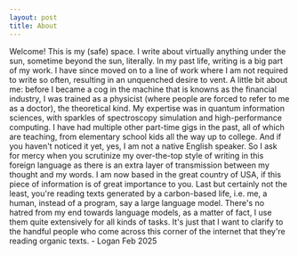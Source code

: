 ```yaml
---
layout: post
title: About
---
```

Welcome! This is my (safe) space. I write about virtually anything under the sun, sometime beyond the sun, literally. In my past life, writing is a big part of my work. I have since moved on to a line of work where I am not required to write so often, resulting in an unquenched desire to vent. A little bit about me: before I became a cog in the machine that is knowns as the financial industry, I was trained as a physicist (where people are forced to refer to me as a doctor), the theoretical kind. My expertise was in quantum information sciences, with sparkles of spectroscopy simulation and high-performance computing. I have had multiple other part-time gigs in the past, all of which are teaching, from elementary school kids all the way up to college. And if you haven't noticed it yet, yes, I am not a native English speaker. So I ask for mercy when you scrutinize my over-the-top style of writing in this foreign language as there is an extra layer of transmission between my thought and my words. I am now based in the great country of USA, if this piece of information is of great importance to you. Last but certainly not the least, you're reading texts generated by a carbon-based life, i.e. me, a human, instead of a program, say a large language model. There's no hatred from my end towards language models, as a matter of fact, I use them quite extensively for all kinds of tasks. It's just that I want to clarify to the handful people who come across this corner of the internet that they're reading organic texts. 
                                                                                                                                                                                                                - Logan Feb 2025
